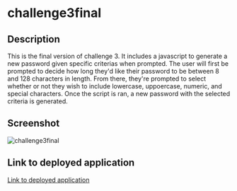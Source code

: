 # challenge3final

## Description

This is the final version of challenge 3. It includes a javascript to generate a new password given specific criterias when prompted. The user will first be prompted to decide how long they'd like their password to be between 8 and 128 characters in length. From there, they're prompted to select whether or not they wish to include lowercase, uppoercase, numeric, and special characters. Once the script is ran, a new password with the selected criteria is generated.

## Screenshot

![challenge3final](https://user-images.githubusercontent.com/68674610/90353066-10821500-dffa-11ea-9d2a-7a3983aa22f7.png)

## Link to deployed application

[Link to deployed application](https://vutanguofa.github.io/challenge3final/)

